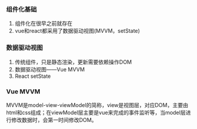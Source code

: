### 组件化基础

1. 组件化在很早之前就存在
2. vue和react都采用了数据驱动视图(MVVM，setState)

### 数据驱动视图

1. 传统组件，只是静态渲染，更新需要依赖操作DOM
2. 数据驱动视图——Vue MVVM
3. React setState

### Vue MVVM 

MVVM是model-view-viewModel的简称，view是视图层，对应DOM，主要由html和css组成；在viewModel层主要是vue来完成的事件监听等，当model层进行修改数据时，会第一时间修改DOM。
